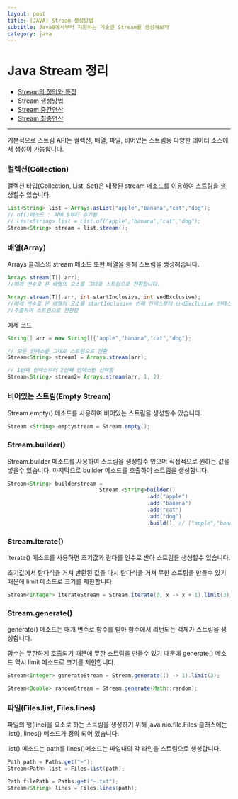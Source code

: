 ```yaml
---
layout: post
title: (JAVA) Stream 생성방법
subtitle: Java8에서부터 지원하는 기술인 Stream를 생성해보자
category: java
---
```


# Java Stream 정리

- [Stream의 정의와 특징](https://pandamun.github.io/post/feature-of-java-stream)
- Stream 생성방법
- [Stream 중간연산](https://pandamun.github.io/post/java-stream-middle-operations)
- [Stream 최종연산](https://pandamun.github.io/post/java-stream-final-operations)

---

기본적으로 스트림 API는 컬렉션, 배열, 파일, 비어있는 스트림등 다양한 데이터 소스에서 생성이 가능합니다.

### 컬렉션(Collection)

컬렉션 타입(Collection, List, Set)은  내장된 stream 메소드를 이용하여 스트림을 생성할수 있습니다.

```java
List<String> list = Arrays.asList("apple","banana","cat","dog");
// of()메소드 : 자바 9부터 추가됨
// List<String> list = List.of("apple","banana","cat","dog");
Stream<String> stream = list.stream();
```

### 배열(Array)

Arrays 클래스의 stream 메소드 또한 배열을 통해 스트림을 생성해줍니다.

```java
Arrays.stream(T[] arr);
//매개 변수로 온 배열의 요소를 그대로 스트림으로 전환합니다.

Arrays.stream(T[] arr, int startInclusive, int endExclusive);
//매개 변수로 온 배열의 요소를 startInclusive 번째 인덱스부터 endExclusive 인덱스까지만
//추출하여 스트림으로 전환함
```

예제 코드

```java
String[] arr = new String[]{"apple","banana","cat","dog"};

// 모든 인덱스를 그대로 스트림으로 전환
Stream<String> stream1 = Arrays.stream(arr);

// 1번째 인덱스부터 2번째 인덱스만 선택함
Stream<String> stream2= Arrays.stream(arr, 1, 2);

```

### 비어있는 스트림(Empty Stream)

Stream.empty() 메소드를 사용하여 비어있는 스트림을 생성할수 있습니다.

```java
Stream <String> emptystream = Stream.empty();
```

### Stream.builder()

Stream.builder 메소드를 사용하여 스트림을 생성할수 있으며 직접적으로 원하는 값을 넣을수 있습니다. 마지막으로 builder 메소드를 호출하여 스트림을 생성합니다.

```java
Stream<String> builderstream =
							 Stream.<String>builder()
											.add("apple")
											.add("banana")
											.add("cat")
											.add("dog")
											.build(); // ["apple","banana", "cat", "dog"]
```

### Stream.iterate()

iterate() 메소드를 사용하면 초기값과 람다를 인수로 받아 스트림을 생성할수 있습니다.

초기값에서 람다식을 거쳐 반환된 값을 다시 람다식을 거쳐 무한 스트림을 만들수 있기 때문에 limit 메소드로 크기를 제한합니다.

```java
Stream<Integer> iterateStream = Stream.iterate(0, x -> x + 1).limit(3); // 0,1,2
```

### Stream.generate()

generate() 메소드는 매개 변수로 함수를 받아 함수에서 리턴되는 객체가 스트림을 생성합니다.

함수는 무한하게 호출되기 때문에 무한 스트림을 만들수 있기 때문에 generate() 메소드 역시 limit 메소드로 크기를 제한합니다.

```java
Stream<Integer> generateStream = Stream.generate(() -> 1).limit(3);

Stream<Double> randomStream = Stream.generate(Math::random);
```

### 파일(Files.list, Files.lines)

파일의 행(line)을 요소로 하는 스트림을 생성하기 위해 java.nio.file.Files 클래스에는 list(), lines() 메소드가 정의 되어 있습니다.

list() 메소드는 path를 lines()메소드는 파일내의 각 라인을 스트림으로 생성합니다.

```java
Path path = Paths.get("~");
Stream<Path> list = Files.list(path);

Path filePath = Paths.get("~.txt");
Stream<String> lines = Files.lines(path);
```
